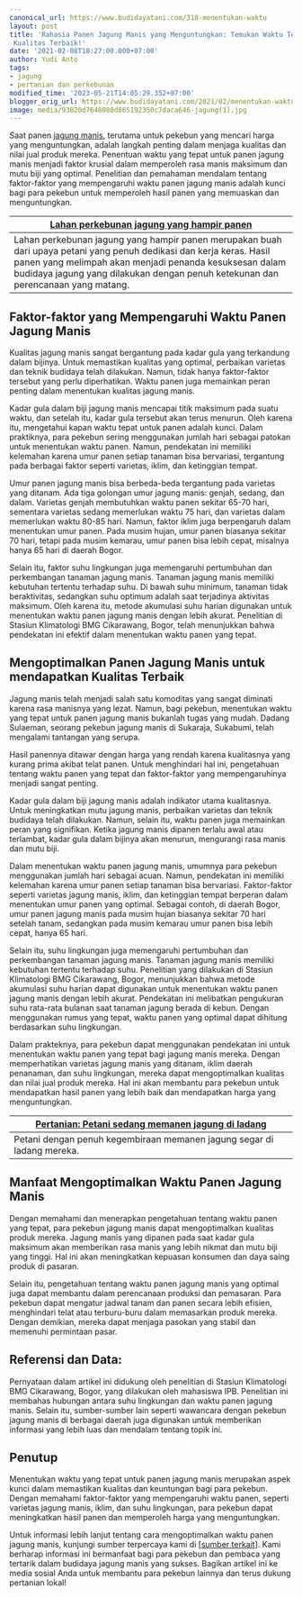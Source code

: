 ```yaml
---
canonical_url: https://www.budidayatani.com/318-menentukan-waktu
layout: post
title: 'Rahasia Panen Jagung Manis yang Menguntungkan: Temukan Waktu Tepat untuk Mendapatkan
 Kualitas Terbaik!'
date: '2021-02-08T18:27:00.000+07:00'
author: Yudi Anto
tags:
- jagung
- pertanian dan perkebunan
modified_time: '2023-05-21T14:05:29.352+07:00'
blogger_orig_url: https://www.budidayatani.com/2021/02/menentukan-waktu-yang-tepat-saat-panen.html
image: media/93020d7648080d865192350c7daca646-jagung(1).jpg
---
```

Saat panen [jagung manis](https://www.budidayatani.com/search/label/jagung), terutama untuk pekebun yang mencari harga yang menguntungkan, adalah langkah penting dalam menjaga kualitas dan nilai jual produk mereka. Penentuan waktu yang tepat untuk panen jagung manis menjadi faktor krusial dalam memperoleh rasa manis maksimum dan mutu biji yang optimal. Penelitian dan pemahaman mendalam tentang faktor-faktor yang mempengaruhi waktu panen jagung manis adalah kunci bagi para pekebun untuk memperoleh hasil panen yang memuaskan dan menguntungkan.



| [Lahan perkebunan jagung yang hampir panen](https://blogger.googleusercontent.com/img/b/R29vZ2xl/AVvXsEgIafJWXEzrQYdzB7wAp57EM2mY_7ql72NKnfiecEKKmtZEueKI-jbWfix5NP20KKgMMb7wgSJYWKNQjHTOGLOQyga591hm45mZFwWpU3P5Ibn-GfTQa0IFretDm7RR6ejPDCiOaYixsWxbdYPR_d1u8A4_blctz-49j50Nm_iwefFioDx2R0LI_t4NKQ/s2145/jagung(1).jpg) |
| --- |
| Lahan perkebunan jagung yang hampir panen merupakan buah dari upaya petani yang penuh dedikasi dan kerja keras. Hasil panen yang melimpah akan menjadi penanda kesuksesan dalam budidaya jagung yang dilakukan dengan penuh ketekunan dan perencanaan yang matang. |

## Faktor-faktor yang Mempengaruhi Waktu Panen Jagung Manis

Kualitas jagung manis sangat bergantung pada kadar gula yang terkandung dalam bijinya. Untuk memastikan kualitas yang optimal, perbaikan varietas dan teknik budidaya telah dilakukan. Namun, tidak hanya faktor-faktor tersebut yang perlu diperhatikan. Waktu panen juga memainkan peran penting dalam menentukan kualitas jagung manis.

Kadar gula dalam biji jagung manis mencapai titik maksimum pada suatu waktu, dan setelah itu, kadar gula tersebut akan terus menurun. Oleh karena itu, mengetahui kapan waktu tepat untuk panen adalah kunci. Dalam praktiknya, para pekebun sering menggunakan jumlah hari sebagai patokan untuk menentukan waktu panen. Namun, pendekatan ini memiliki kelemahan karena umur panen setiap tanaman bisa bervariasi, tergantung pada berbagai faktor seperti varietas, iklim, dan ketinggian tempat.

Umur panen jagung manis bisa berbeda-beda tergantung pada varietas yang ditanam. Ada tiga golongan umur jagung manis: genjah, sedang, dan dalam. Varietas genjah membutuhkan waktu panen sekitar 65-70 hari, sementara varietas sedang memerlukan waktu 75 hari, dan varietas dalam memerlukan waktu 80-85 hari. Namun, faktor iklim juga berpengaruh dalam menentukan umur panen. Pada musim hujan, umur panen biasanya sekitar 70 hari, tetapi pada musim kemarau, umur panen bisa lebih cepat, misalnya hanya 65 hari di daerah Bogor.

Selain itu, faktor suhu lingkungan juga memengaruhi pertumbuhan dan perkembangan tanaman jagung manis. Tanaman jagung manis memiliki kebutuhan tertentu terhadap suhu. Di bawah suhu minimum, tanaman tidak beraktivitas, sedangkan suhu optimum adalah saat terjadinya aktivitas maksimum. Oleh karena itu, metode akumulasi suhu harian digunakan untuk menentukan waktu panen jagung manis dengan lebih akurat. Penelitian di Stasiun Klimatologi BMG Cikarawang, Bogor, telah menunjukkan bahwa pendekatan ini efektif dalam menentukan waktu panen yang tepat.

## Mengoptimalkan Panen Jagung Manis untuk mendapatkan Kualitas Terbaik

Jagung manis telah menjadi salah satu komoditas yang sangat diminati karena rasa manisnya yang lezat. Namun, bagi pekebun, menentukan waktu yang tepat untuk panen jagung manis bukanlah tugas yang mudah. Dadang Sulaeman, seorang pekebun jagung manis di Sukaraja, Sukabumi, telah mengalami tantangan yang serupa.

Hasil panennya ditawar dengan harga yang rendah karena kualitasnya yang kurang prima akibat telat panen. Untuk menghindari hal ini, pengetahuan tentang waktu panen yang tepat dan faktor-faktor yang mempengaruhinya menjadi sangat penting.

Kadar gula dalam biji jagung manis adalah indikator utama kualitasnya. Untuk meningkatkan mutu jagung manis, perbaikan varietas dan teknik budidaya telah dilakukan. Namun, selain itu, waktu panen juga memainkan peran yang signifikan. Ketika jagung manis dipanen terlalu awal atau terlambat, kadar gula dalam bijinya akan menurun, mengurangi rasa manis dan mutu biji.

Dalam menentukan waktu panen jagung manis, umumnya para pekebun menggunakan jumlah hari sebagai acuan. Namun, pendekatan ini memiliki kelemahan karena umur panen setiap tanaman bisa bervariasi. Faktor-faktor seperti varietas jagung manis, iklim, dan ketinggian tempat berperan dalam menentukan umur panen yang optimal. Sebagai contoh, di daerah Bogor, umur panen jagung manis pada musim hujan biasanya sekitar 70 hari setelah tanam, sedangkan pada musim kemarau umur panen bisa lebih cepat, hanya 65 hari.

Selain itu, suhu lingkungan juga memengaruhi pertumbuhan dan perkembangan tanaman jagung manis. Tanaman jagung manis memiliki kebutuhan tertentu terhadap suhu. Penelitian yang dilakukan di Stasiun Klimatologi BMG Cikarawang, Bogor, menunjukkan bahwa metode akumulasi suhu harian dapat digunakan untuk menentukan waktu panen jagung manis dengan lebih akurat. Pendekatan ini melibatkan pengukuran suhu rata-rata bulanan saat tanaman jagung berada di kebun. Dengan menggunakan rumus yang tepat, waktu panen yang optimal dapat dihitung berdasarkan suhu lingkungan.

Dalam prakteknya, para pekebun dapat menggunakan pendekatan ini untuk menentukan waktu panen yang tepat bagi jagung manis mereka. Dengan memperhatikan varietas jagung manis yang ditanam, iklim daerah penanaman, dan suhu lingkungan, mereka dapat mengoptimalkan kualitas dan nilai jual produk mereka. Hal ini akan membantu para pekebun untuk mendapatkan hasil panen yang lebih baik dan mendapatkan harga yang menguntungkan.



| [Pertanian: Petani sedang memanen jagung di ladang](https://blogger.googleusercontent.com/img/b/R29vZ2xl/AVvXsEjPnofWVtSPtiklsWhFLZh0hr7i0k_gWF4syFoGlOpP4vyjn7qT6POHDznK8FbwIV86a-X4fTndIJ-Ae22BKPfv0-br7s7VSSH3rjTqdfSRNq_ytUge7-uEmVm5eRoj20S4VwHlcVhp83b2aT8DSuT4sWMkMjKhdnkLuszp16K3-glFx7fWoPXK6v-P6Q/s1971/jagung1(1).jpg) |
| --- |
| Petani dengan penuh kegembiraan memanen jagung segar di ladang mereka. |

## Manfaat Mengoptimalkan Waktu Panen Jagung Manis

Dengan memahami dan menerapkan pengetahuan tentang waktu panen yang tepat, para pekebun jagung manis dapat mengoptimalkan kualitas produk mereka. Jagung manis yang dipanen pada saat kadar gula maksimum akan memberikan rasa manis yang lebih nikmat dan mutu biji yang tinggi. Hal ini akan meningkatkan kepuasan konsumen dan daya saing produk di pasaran.

Selain itu, pengetahuan tentang waktu panen jagung manis yang optimal juga dapat membantu dalam perencanaan produksi dan pemasaran. Para pekebun dapat mengatur jadwal tanam dan panen secara lebih efisien, menghindari telat atau terburu-buru dalam memasarkan produk mereka. Dengan demikian, mereka dapat menjaga pasokan yang stabil dan memenuhi permintaan pasar.

## Referensi dan Data:

Pernyataan dalam artikel ini didukung oleh penelitian di Stasiun Klimatologi BMG Cikarawang, Bogor, yang dilakukan oleh mahasiswa IPB. Penelitian ini membahas hubungan antara suhu lingkungan dan waktu panen jagung manis. Selain itu, sumber-sumber lain seperti wawancara dengan pekebun jagung manis di berbagai daerah juga digunakan untuk memberikan informasi yang lebih luas dan mendalam tentang topik ini.

## Penutup

Menentukan waktu yang tepat untuk panen jagung manis merupakan aspek kunci dalam memastikan kualitas dan keuntungan bagi para pekebun. Dengan memahami faktor-faktor yang mempengaruhi waktu panen, seperti varietas jagung manis, iklim, dan suhu lingkungan, para pekebun dapat meningkatkan hasil panen dan memperoleh harga yang menguntungkan.

Untuk informasi lebih lanjut tentang cara mengoptimalkan waktu panen jagung manis, kunjungi sumber terpercaya kami di [[sumber terkait](https://ditjenpkh.pertanian.go.id/index.php/berita/1343-pulau-jawa-panen-raya-jagung-pakan-ternak-melimpah-ruah)]. Kami berharap informasi ini bermanfaat bagi para pekebun dan pembaca yang tertarik dalam budidaya jagung manis yang sukses. Bagikan artikel ini ke media sosial Anda untuk membantu para pekebun lainnya dan terus dukung pertanian lokal!

